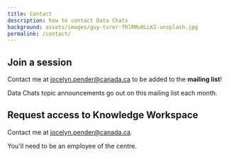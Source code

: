 ```yaml
---
title: Contact
description: how to contact Data Chats
background: assets/images/guy-tsror-fRlRMu0LLKI-unsplash.jpg
permalink: /contact/
---
```



## Join a session

Contact me at jocelyn.pender@canada.ca to be added to the **mailing list**! 

Data Chats topic announcements go out on this mailing list each month.

## Request access to Knowledge Workspace

Contact me at jocelyn.pender@canada.ca.

You'll need to be an employee of the centre.